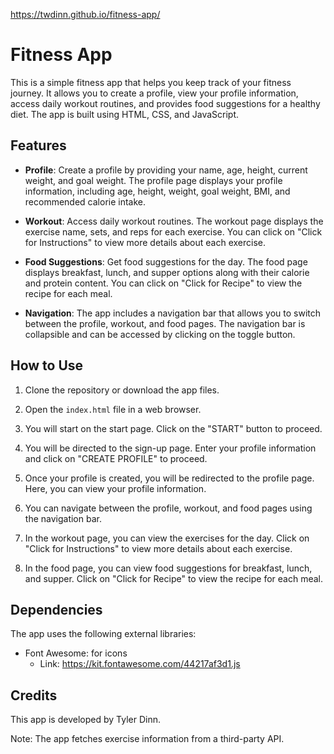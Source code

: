 https://twdinn.github.io/fitness-app/


# Fitness App

This is a simple fitness app that helps you keep track of your fitness journey. It allows you to create a profile, view your profile information, access daily workout routines, and provides food suggestions for a healthy diet. The app is built using HTML, CSS, and JavaScript.

## Features

- **Profile**: Create a profile by providing your name, age, height, current weight, and goal weight. The profile page displays your profile information, including age, height, weight, goal weight, BMI, and recommended calorie intake.

- **Workout**: Access daily workout routines. The workout page displays the exercise name, sets, and reps for each exercise. You can click on "Click for Instructions" to view more details about each exercise.

- **Food Suggestions**: Get food suggestions for the day. The food page displays breakfast, lunch, and supper options along with their calorie and protein content. You can click on "Click for Recipe" to view the recipe for each meal.

- **Navigation**: The app includes a navigation bar that allows you to switch between the profile, workout, and food pages. The navigation bar is collapsible and can be accessed by clicking on the toggle button.

## How to Use

1. Clone the repository or download the app files.

2. Open the `index.html` file in a web browser.

3. You will start on the start page. Click on the "START" button to proceed.

4. You will be directed to the sign-up page. Enter your profile information and click on "CREATE PROFILE" to proceed.

5. Once your profile is created, you will be redirected to the profile page. Here, you can view your profile information.

6. You can navigate between the profile, workout, and food pages using the navigation bar.

7. In the workout page, you can view the exercises for the day. Click on "Click for Instructions" to view more details about each exercise.

8. In the food page, you can view food suggestions for breakfast, lunch, and supper. Click on "Click for Recipe" to view the recipe for each meal.


## Dependencies

The app uses the following external libraries:

- Font Awesome: for icons
  - Link: https://kit.fontawesome.com/44217af3d1.js

## Credits

This app is developed by Tyler Dinn.

Note: The app fetches exercise information from a third-party API.
